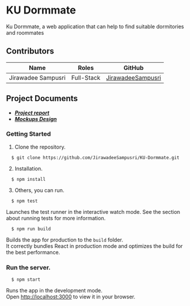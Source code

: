 # KU Dormmate 

Ku Dormmate, a web application that can help to find suitable dormitories and roommates

## Contributors

| Name | Roles | GitHub |
|---------------------------|--------------------------|-------------------------------------------------------|
| Jirawadee Sampusri | Full-Stack | [JirawadeeSampusri](https://github.com/JirawadeeSampusri) |


## Project Documents
- ***[Project report](https://drive.google.com/file/d/12VCVbXbBppmWtmzLl8QF2f3eBZ61b0-O/view?usp=sharing)***
- ***[Mockups Design](https://www.figma.com/file/IjP9BPiEINllFOec3W5lfP/KU-Dorm-Mate?node-id=0%3A1)***

### Getting Started
1. Clone the repository.
```
  $ git clone https://github.com/JirawadeeSampusri/KU-Dormmate.git
```
2. Installation.
```
  $ npm install
```
3. Others, you can run.
```
  $ npm test
```
Launches the test runner in the interactive watch mode.
See the section about running tests for more information.

```
  $ npm run build
```
Builds the app for production to the `build` folder.\
It correctly bundles React in production mode and optimizes the build for the best performance.



### Run the server.

```
  $ npm start
```
Runs the app in the development mode.\
Open [http://localhost:3000](http://localhost:3000) to view it in your browser.


